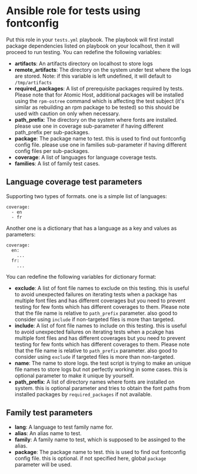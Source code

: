 # Ansible role for tests using fontconfig

Put this role in your `tests.yml` playbook. The playbook will first install
package dependencies listed on playbook on your localhost, then it will proceed
to run testing.  You can redefine the following variables:

 * **artifacts**: An artifacts directory on localhost to store logs
 * **remote_artifacts**: The directory on the system under test where the logs
   are stored. Note: if this variable is left undefined, it will default to
   `/tmp/artifacts`
 * **required_packages**: A list of prerequisite packages required by tests.
   Please note that for Atomic Host, additional packages will be installed
   using the `rpm-ostree` command which is affecting the test subject (it's
   similar as rebuilding an rpm package to be tested) so this should be used
   with caution on only when necessary.
 * **path_prefix**: The directory on the system where fonts are installed.
   please use one in coverage sub-parameter if having different path_prefix
   per sub-packages.
 * **package**: The package name to test. this is used to find out fontconfig
   config file. please use one in families sub-parameter if having different
   config files per sub-packages.
 * **coverage**: A list of languages for language coverage tests.
 * **families**: A list of family test cases.

## Language coverage test parameters

Supporting two types of formats. one is a simple list of languages:

    coverage:
      - en
      - fr

Another one is a dictionary that has a language as a key and values as parameters:

    coverage:
      en:
        ...
      fr:
        ...

You can redefine the following variables for dictionary format:

 * **exclude**: A list of font file names to exclude on this testing. this is
   useful to avoid unexpected failures on iterating tests when a package has
   multiple font files and has different coverages but you need to prevent
   testing for few fonts which has different coverages to them.
   Please note that the file name is relative to `path_prefix` parameter. also
   good to consider using `include` if non-targeted files is more than targeted.
 * **include**: A list of font file names to include on this testing. this is
   useful to avoid unexpected failures on iterating tests when a pcakge has
   multiple font files and has different coverages but you need to prevent
   testing for few fonts which has different coverages to them.
   Please note that the file name is relative to `path_prefix` parameter. also
   good to consider using `exclude` if targeted files is more than non-targeted.
 * **name**: The name to store logs. the test script is trying to make an unique
   file names to store logs but not perfectly working in some cases. this is
   optional parameter to make it unique by yourself.
 * **path_prefix**: A list of directory names where fonts are installed on system.
   this is optional parameter and tries to obtain the font paths from installed
   packages by `required_packages` if not available.

## Family test parameters

 * **lang**: A language to test family name for.
 * **alias**: An alias name to test.
 * **family**: A family name to test, which is supposed to be assinged to the alias.
 * **package**: The package name to test. this is used to find out fontconfig
   config file. this is optional. if not specified here, global `package`
   parameter will be used.
